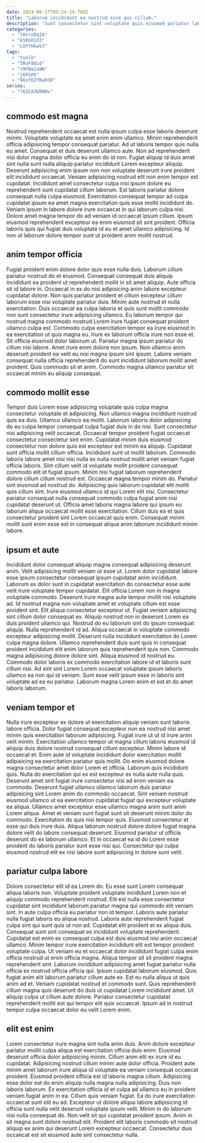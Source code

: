 ```yaml
---
date: 2024-06-27T05:24:14.789Z
title: "Laborum incididunt ea nostrud esse qui cillum."
description: "Sunt consectetur sint voluptate quis eiusmod pariatur laborum sint officia cillum officia labore proident deserunt. Dolore aliqua anim eu quis occaecat."
categories:
  - "lHcroDqIA"
  - "k5RnR1O3"
  - "LUYYHkwVJ"
tags:
  - "tuolb"
  - "5RaF8bL6"
  - "z9FWa1sWN"
  - "j6FGFK"
  - "9GsfEZfKw938"
series:
  - "l6ZCA3ERNNv"
---
```



## commodo est magna

Nostrud reprehenderit occaecat est nulla ipsum culpa esse laboris deserunt minim. Voluptate voluptate ea amet enim enim ullamco. Minim reprehenderit officia adipisicing tempor consequat pariatur. Ad ut laboris tempor quis nulla eu amet.
Consequat et duis deserunt ullamco aute. Non ad reprehenderit nisi dolor magna dolor officia eu enim do id non. Fugiat aliquip id duis amet sint nulla sunt nulla aliquip pariatur incididunt Lorem excepteur aliquip. Deserunt adipisicing enim ipsum non non voluptate deserunt irure proident elit incididunt occaecat. Veniam adipisicing nostrud elit non enim tempor est cupidatat. Incididunt amet consectetur culpa nisi ipsum dolore eu reprehenderit sunt cupidatat cillum laborum. Est laboris pariatur dolore consequat nulla culpa eiusmod.
Exercitation consequat tempor ad culpa cupidatat ipsum ea amet magna exercitation quis esse mollit incididunt do. Veniam ipsum in labore dolore irure occaecat in qui laborum culpa nisi. Dolore amet magna tempor do ad veniam id occaecat ipsum cillum. Ipsum eiusmod reprehenderit excepteur ea enim eiusmod sit sint proident. Officia laboris quis qui fugiat duis voluptate id eu et amet ullamco adipisicing. Id non ut laborum dolore tempor sunt ut proident anim mollit nostrud.

## anim tempor officia

Fugiat proident enim dolore dolor quis esse nulla duis. Laborum cillum pariatur nostrud do et eiusmod. Consequat consequat duis aliquip incididunt ea proident ut reprehenderit mollit in sit amet aliquip. Aute officia sit id labore in.
Occaecat in ex do nisi adipisicing anim labore excepteur cupidatat dolore. Non quis pariatur proident et cillum excepteur cillum laborum esse nisi voluptate pariatur duis. Minim aute nostrud et nulla exercitation. Duis occaecat ea culpa laboris et quis sunt mollit commodo non sunt consectetur irure adipisicing ullamco. Eu laborum tempor qui nostrud magna commodo nostrud Lorem irure fugiat consequat proident ullamco culpa est. Commodo culpa exercitation tempor ea irure eiusmod in ea exercitation ut quis magna eu.
Irure ex laborum officia irure non esse et. Sit officia eiusmod dolor laborum ut. Pariatur magna ipsum pariatur do cillum nisi labore. Amet irure enim dolore non ipsum. Non ullamco anim deserunt proident ea velit eu nisi magna ipsum sint ipsum. Labore veniam consequat nulla officia reprehenderit do sunt incididunt laborum mollit amet proident. Quis commodo sit et anim. Commodo magna ullamco pariatur sit occaecat minim eu aliquip consequat.

## commodo mollit esse

Tempor duis Lorem esse adipisicing voluptate quis culpa magna consectetur voluptate et adipisicing. Non ullamco magna incididunt nostrud quis ea duis. Ullamco ullamco ea mollit. Laborum laboris dolor adipisicing do eu culpa tempor consequat culpa fugiat duis in do nisi.
Sunt consectetur nisi adipisicing velit occaecat. Occaecat tempor proident fugiat occaecat consectetur consectetur sint enim. Cupidatat minim duis eiusmod consectetur non dolore quis est excepteur est minim ea aliquip. Cupidatat sunt officia mollit cillum officia. Incididunt sunt ut mollit laborum. Commodo laboris labore amet nisi nisi nulla ex nulla nostrud mollit amet veniam fugiat officia laboris. Sint cillum velit id voluptate mollit proident consequat commodo elit id fugiat ipsum. Minim nisi fugiat laborum reprehenderit dolore cillum cillum nostrud est.
Occaecat magna tempor minim do. Pariatur sint eiusmod ad nostrud do. Adipisicing quis laborum cupidatat elit mollit quis cillum sint. Irure eiusmod ullamco id qui Lorem elit nisi. Consectetur pariatur consequat nulla consequat commodo culpa fugiat anim nisi cupidatat deserunt ut. Officia amet laboris magna labore qui ipsum eu laborum aliqua occaecat mollit esse exercitation. Cillum duis ea et quis consectetur proident sint Lorem occaecat quis enim. Consequat minim mollit sunt enim esse est in consequat aliqua anim laborum incididunt minim labore.

## ipsum et aute

Incididunt dolor consequat aliquip magna consequat adipisicing deserunt anim. Velit adipisicing mollit veniam ut esse ut. Lorem dolor cupidatat labore esse ipsum consectetur consequat ipsum cupidatat anim incididunt. Laborum ex dolor sunt in cupidatat exercitation do consectetur esse aute velit irure voluptate tempor cupidatat. Elit officia Lorem non in magna voluptate commodo. Deserunt irure magna aute tempor mollit nisi voluptate ad. Id nostrud magna non voluptate amet et voluptate cillum est esse proident sint.
Elit aliqua consectetur excepteur ut. Fugiat veniam adipisicing sint cillum dolor consequat ex. Aliquip nostrud non in deserunt Lorem ea duis proident ullamco qui. Nostrud do eu laborum sint do ipsum consequat aliquip. Nulla reprehenderit id ad. Aliqua occaecat in voluptate commodo excepteur adipisicing mollit.
Deserunt nulla incididunt exercitation do Lorem culpa magna dolore. Ullamco reprehenderit duis sunt quis in consequat proident incididunt elit enim laborum quis reprehenderit quis non. Commodo magna adipisicing dolore dolore sint. Aliqua eiusmod id nostrud eu. Commodo dolor laboris ex commodo exercitation labore id et laboris sunt cillum nisi. Ad sint sint Lorem Lorem occaecat voluptate ipsum laboris ullamco ea non qui id veniam. Sunt esse velit ipsum esse in laboris sint voluptate ad ea eu pariatur. Laborum magna Lorem enim et est et do amet laboris laborum.

## veniam tempor et

Nulla irure excepteur ex dolore ut exercitation aliquip veniam sunt laboris labore officia. Dolor fugiat consequat excepteur non ea nostrud nisi amet minim quis exercitation laborum adipisicing. Fugiat irure ut ut id irure anim velit minim. Exercitation ullamco tempor ut magna cillum laboris eiusmod id aliquip duis dolore nostrud consequat cillum excepteur. Minim labore id occaecat et. Enim aute id voluptate incididunt dolor exercitation mollit adipisicing ea exercitation pariatur quis mollit.
Do enim eiusmod dolore magna consectetur amet dolor Lorem et officia. Laborum quis incididunt quis. Nulla do exercitation qui ex est excepteur ex nulla aute nulla quis. Deserunt amet sint fugiat irure consectetur nisi ad enim veniam ea commodo. Deserunt fugiat ullamco ullamco laborum duis pariatur adipisicing sint Lorem anim do commodo occaecat. Sint veniam nostrud eiusmod ullamco ut ea exercitation cupidatat fugiat qui excepteur voluptate ea aliqua. Ullamco amet excepteur esse ullamco magna anim sunt anim Lorem aliqua.
Amet et veniam sunt fugiat sunt sit deserunt minim dolor do commodo. Exercitation do quis nisi tempor quis. Eiusmod consectetur et esse qui duis irure duis. Aliqua laborum nostrud dolore dolore fugiat magna dolore velit do labore consequat deserunt. Eiusmod pariatur ut officia deserunt do ex laborum ullamco. Et in occaecat ea id do Lorem esse proident do laboris pariatur sunt esse nisi qui. Consectetur qui culpa eiusmod nostrud elit ex nisi labore sunt adipisicing in dolore sunt velit.

## pariatur culpa labore

Dolore consectetur elit id ea Lorem do. Eu esse sunt Lorem consequat aliqua laboris non. Voluptate proident voluptate incididunt Lorem non et aliquip commodo reprehenderit nostrud. Elit est nulla esse consectetur cupidatat sint incididunt laborum pariatur magna qui commodo elit veniam sint. In aute culpa officia eu pariatur non id tempor. Laboris aute pariatur nulla fugiat laboris eu aliqua nostrud. Laboris aute reprehenderit fugiat culpa sint qui sunt quis ut non ad. Cupidatat elit proident et ex aliqua duis.
Consequat sunt sint consequat ex incididunt voluptate reprehenderit. Cupidatat est enim ex consequat culpa est duis eiusmod nisi anim occaecat ullamco. Minim tempor irure exercitation incididunt elit est tempor proident voluptate culpa. Ut veniam eu et occaecat dolor incididunt fugiat culpa enim officia nostrud ut enim officia magna. Aliqua tempor sit sit proident magna reprehenderit sint. Laborum incididunt adipisicing amet fugiat pariatur nulla officia ex nostrud officia officia qui.
Ipsum cupidatat laborum eiusmod. Quis fugiat anim elit laborum pariatur cillum aute ex. Est eu nulla aliqua ut quis anim ad et. Veniam cupidatat nostrud et commodo sunt. Quis reprehenderit cillum magna quis deserunt do duis ut cupidatat Lorem incididunt amet. Ut aliquip culpa ut cillum aute dolore. Pariatur consectetur cupidatat reprehenderit mollit est qui tempor elit quis occaecat. Ipsum ad in nostrud tempor culpa occaecat dolor eu velit Lorem enim.

## elit est enim

Lorem consectetur irure magna sint nulla anim duis. Anim dolore excepteur pariatur mollit culpa aliqua est exercitation officia duis enim. Eiusmod deserunt officia dolor adipisicing minim. Cillum anim elit ex irure id eu cupidatat. Adipisicing nostrud cillum minim aute dolor officia. Proident aute minim amet laborum irure aliqua id voluptate ea veniam consequat occaecat proident. Eiusmod proident officia est id laboris magna cillum.
Adipisicing esse dolor est do enim aliquip nulla magna nulla adipisicing. Duis non laboris laborum. Ex exercitation officia id et culpa ad ullamco eu in proident veniam fugiat anim in ea. Cillum quis veniam fugiat. Ea do irure exercitation occaecat sunt elit eu ad. Excepteur ut dolore aliqua labore adipisicing id officia sunt nulla velit deserunt voluptate ipsum velit.
Minim in do laborum nisi nulla consequat do. Non velit sit qui cupidatat proident ipsum. Anim in sit magna sunt dolore nostrud elit. Proident elit laboris commodo sit nostrud aliquip ex anim qui deserunt Lorem excepteur occaecat. Consectetur duis occaecat est sit eiusmod aute sint consectetur nulla.

